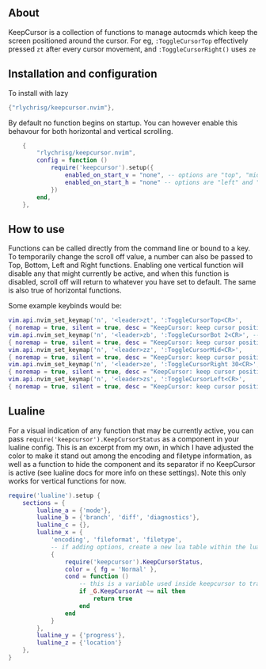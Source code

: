 ## About
KeepCursor is a collection of functions to manage autocmds which keep the screen positioned around the cursor. For eg, `:ToggleCursorTop` effectively pressed `zt` after every cursor movement, and `:ToggleCursorRight()` uses `ze`

## Installation and configuration
To install with lazy
```lua
{"rlychrisg/keepcursor.nvim"},
```

By default no function begins on startup. You can however enable this behavour for both horizontal and vertical scrolling.
```lua
    {
        "rlychrisg/keepcursor.nvim",
        config = function ()
            require('keepcursor').setup({
                enabled_on_start_v = "none", -- options are "top", "middle" and "bottom".
                enabled_on_start_h = "none" -- options are "left" and "right".
            })
        end,
    },
```

## How to use
Functions can be called directly from the command line or bound to a key. To temporarily change the scroll off value, a number can also be passed to Top, Bottom, Left and Right functions. Enabling one vertical function will disable any that might currently be active, and when this function is disabled, scroll off will return to whatever you have set to default. The same is also true of horizontal functions.

Some example keybinds would be:
```lua
vim.api.nvim_set_keymap('n', '<leader>zt', ':ToggleCursorTop<CR>',
{ noremap = true, silent = true, desc = "KeepCursor: keep cursor positioned at top on cursor move" })
vim.api.nvim_set_keymap('n', '<leader>zb', ':ToggleCursorBot 2<CR>', -- optional argument, temporarily sets scroll off to 2
{ noremap = true, silent = true, desc = "KeepCursor: keep cursor positioned at bottom on cursor move" })
vim.api.nvim_set_keymap('n', '<leader>zz', ':ToggleCursorMid<CR>',
{ noremap = true, silent = true, desc = "KeepCursor: keep cursor positioned at middle on cursor move" })
vim.api.nvim_set_keymap('n', '<leader>ze', ':ToggleCursorRight 30<CR>', -- optional argument, temporarily sets side scroll off to 30
{ noremap = true, silent = true, desc = "KeepCursor: keep cursor positioned to the right on cursor move" })
vim.api.nvim_set_keymap('n', '<leader>zs', ':ToggleCursorLeft<CR>',
{ noremap = true, silent = true, desc = "KeepCursor: keep cursor positioned to the left on cursor move" })

```

## Lualine
For a visual indication of any function that may be currently active, you can pass `require('keepcursor').KeepCursorStatus` as a component in your lualine config. This is an excerpt from my own, in which I have adjusted the color to make it stand out among the encoding and filetype information, as well as a function to hide the component and its separator if no KeepCursor is active (see lualine docs for more info on these settings). Note this only works for vertical functions for now.
```lua
require('lualine').setup {
    sections = {
        lualine_a = {'mode'},
        lualine_b = {'branch', 'diff', 'diagnostics'},
        lualine_c = {},
        lualine_x = {
            'encoding', 'fileformat', 'filetype',
            -- if adding options, create a new lua table within the lualine_x table
            {
                require('keepcursor').KeepCursorStatus,
                color = { fg = 'Normal' },
                cond = function ()
                    -- this is a variable used inside keepcursor to track the state of currently enabled functions
                    if _G.KeepCursorAt ~= nil then
                        return true
                    end
                end
            }
        },
        lualine_y = {'progress'},
        lualine_z = {'location'}
    },
}

```


